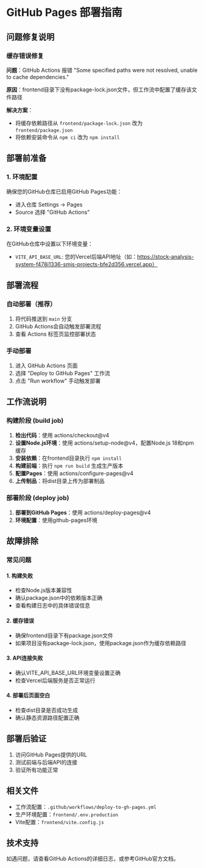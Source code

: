 # GitHub Pages 部署指南

## 问题修复说明

### 缓存错误修复
**问题**：GitHub Actions 报错 "Some specified paths were not resolved, unable to cache dependencies."

**原因**：frontend目录下没有package-lock.json文件，但工作流中配置了缓存该文件路径

**解决方案**：
- 将缓存依赖路径从 `frontend/package-lock.json` 改为 `frontend/package.json`
- 将依赖安装命令从 `npm ci` 改为 `npm install`

## 部署前准备

### 1. 环境配置
确保您的GitHub仓库已启用GitHub Pages功能：
- 进入仓库 Settings → Pages
- Source 选择 "GitHub Actions"

### 2. 环境变量设置
在GitHub仓库中设置以下环境变量：
- `VITE_API_BASE_URL`: 您的Vercel后端API地址（如：https://stock-analysis-system-f478i1336-smjs-projects-bfe2d356.vercel.app）

## 部署流程

### 自动部署（推荐）
1. 将代码推送到 `main` 分支
2. GitHub Actions会自动触发部署流程
3. 查看 Actions 标签页监控部署状态

### 手动部署
1. 进入 GitHub Actions 页面
2. 选择 "Deploy to GitHub Pages" 工作流
3. 点击 "Run workflow" 手动触发部署

## 工作流说明

### 构建阶段 (build job)
1. **检出代码**：使用 actions/checkout@v4
2. **设置Node.js环境**：使用 actions/setup-node@v4，配置Node.js 18和npm缓存
3. **安装依赖**：在frontend目录执行 `npm install`
4. **构建前端**：执行 `npm run build` 生成生产版本
5. **配置Pages**：使用 actions/configure-pages@v4
6. **上传制品**：将dist目录上传为部署制品

### 部署阶段 (deploy job)
1. **部署到GitHub Pages**：使用 actions/deploy-pages@v4
2. **环境配置**：使用github-pages环境

## 故障排除

### 常见问题

#### 1. 构建失败
- 检查Node.js版本兼容性
- 确认package.json中的依赖版本正确
- 查看构建日志中的具体错误信息

#### 2. 缓存错误
- 确保frontend目录下有package.json文件
- 如果项目没有package-lock.json，使用package.json作为缓存依赖路径

#### 3. API连接失败
- 确认VITE_API_BASE_URL环境变量设置正确
- 检查Vercel后端服务是否正常运行

#### 4. 部署后页面空白
- 检查dist目录是否成功生成
- 确认静态资源路径配置正确

## 部署后验证

1. 访问GitHub Pages提供的URL
2. 测试前端与后端API的连接
3. 验证所有功能正常

## 相关文件
- 工作流配置：`.github/workflows/deploy-to-gh-pages.yml`
- 生产环境配置：`frontend/.env.production`
- Vite配置：`frontend/vite.config.js`

## 技术支持
如遇问题，请查看GitHub Actions的详细日志，或参考GitHub官方文档。